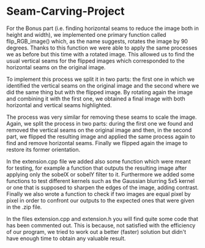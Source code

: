 # Seam-Carving-Project

For the Bonus part (i.e. finding horizontal seams to reduce the image both in height and width), we implemented
one primary function called flip_RGB_image() which, as the name suggests, rotates the image by 90 degrees.
Thanks to this function we were able to apply the same processes we as before but this time with a rotated image. This
allowed us to find the usual vertical seams for the flipped images which corresponded to the horizontal seams on the
original image.

To implement this process we split it in two parts: the first one in which we identified the vertical seams on the original image
and the second where we did the same thing but with the flipped image. By rotating again the image and combining it with the first
one, we obtained a final image with both horizontal and vertical seams highlighted.

The process was very similar for removing these seams to scale the image. Again, we split the process in two parts: during the first
one we found and removed the vertical seams on the original image and then, in the second part, we flipped the resulting image
and applied the same process again to find and remove horizontal seams. Finally we flipped again the image to restore its former
orientation.

In the extension.cpp file we added also some function which were meant for testing, for example a function that outputs the
resulting image after applying only the sobelX or sobelY filter to it. Furthermore we added some functions to test different kernels
such as the Gaussian blurring 5x5 kernel or one that is supposed to sharpen the edges of the image, adding contrast.
Finally we also wrote a function to check if two images are equal pixel by pixel in order to confront our outputs to the
expected ones that were given in the .zip file.

In the files extension.cpp and extension.h you will find quite some code that has been commented out. This is because, not satisfied
with the efficiency of our program, we tried to work out a better (faster) solution but didn't have enough time to obtain any
valuable result.
